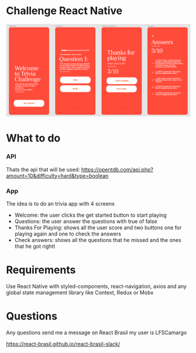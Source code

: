 # Challenge React Native

<img src="flow.png" />

# What to do

### API

Thats the api that will be used:
https://opentdb.com/api.php?amount=10&difficulty=hard&type=boolean

### App

The idea is to do an trivia app with 4 screens

- Welcome: the user clicks the get started button to start playing
- Questions: the user answer the questions with true of false
- Thanks For Playing: shows all the user score and two buttons one for playing again and one to check the answers
- Check answers: shows all the questions that he missed and the ones that he got rightt

# Requirements

Use React Native with styled-components, react-navigation, axios and any global state management library like Context, Redux or Mobx

# Questions

Any questions send me a message on React Brasil my user is LFSCamargo

https://react-brasil.github.io/react-brasil-slack/
